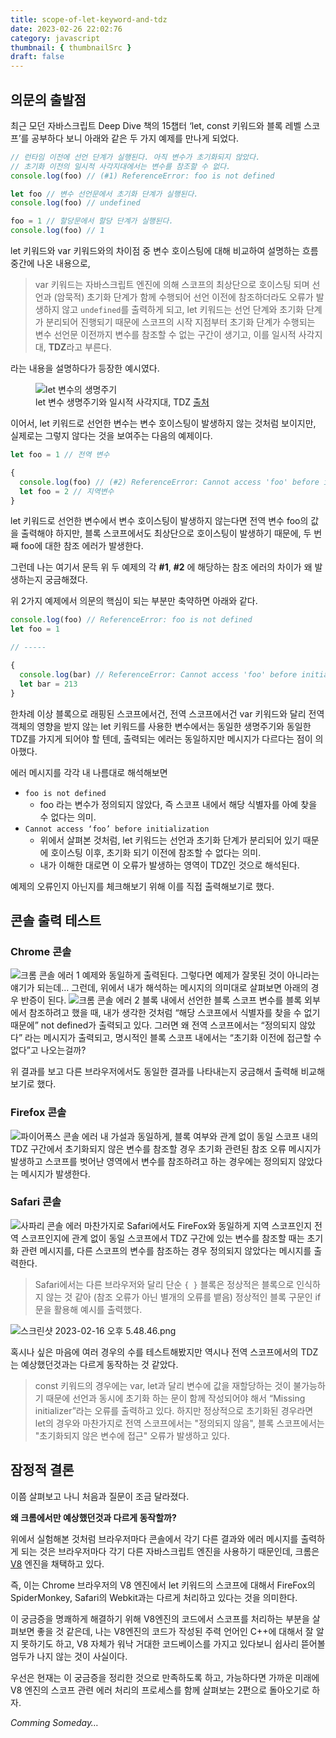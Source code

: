 ```yaml
---
title: scope-of-let-keyword-and-tdz
date: 2023-02-26 22:02:76
category: javascript
thumbnail: { thumbnailSrc }
draft: false
---
```


## 의문의 출발점

최근 모던 자바스크립트 Deep Dive 책의 15챕터 ‘let, const 키워드와 블록 레벨 스코프’를 공부하다 보니 아래와 같은 두 가지 예제를 만나게 되었다.

```js
// 런타임 이전에 선언 단계가 실행된다. 아직 변수가 초기화되지 않았다.
// 초기화 이전의 일시적 사각지대에서는 변수를 참조할 수 없다.
console.log(foo) // (#1) ReferenceError: foo is not defined

let foo // 변수 선언문에서 초기화 단계가 실행된다.
console.log(foo) // undefined

foo = 1 // 할당문에서 할당 단계가 실행된다.
console.log(foo) // 1
```

let 키워드와 var 키워드와의 차이점 중 변수 호이스팅에 대해 비교하여 설명하는 흐름 중간에 나온 내용으로,

> var 키워드는 자바스크립트 엔진에 의해 스코프의 최상단으로 호이스팅 되며 선언과 (암묵적) 초기화 단계가 함께 수행되어 선언 이전에 참조하더라도 오류가 발생하지 않고 `undefined`를 출력하게 되고,
> let 키워드는 선언 단계와 초기화 단계가 분리되어 진행되기 때문에 스코프의 시작 지점부터 초기화 단계가 수행되는 변수 선언문 이전까지 변수를 참조할 수 없는 구간이 생기고, 이를 일시적 사각지대, **TDZ**라고 부른다.

라는 내용을 설명하다가 등장한 예시였다.

<figure>
    <img src="./images/let-variable-lifecycle.png" alt="let 변수의 생명주기">
    <figcaption>
        let 변수 생명주기와 일시적 사각지대, TDZ <a href="https://noogoonaa.tistory.com/78">출처</a>
    </figcaption>
</figure>

이어서, let 키워드로 선언한 변수는 변수 호이스팅이 발생하지 않는 것처럼 보이지만, 실제로는 그렇지 않다는 것을 보여주는 다음의 예제이다.

```js
let foo = 1 // 전역 변수

{
  console.log(foo) // (#2) ReferenceError: Cannot access 'foo' before initialization.
  let foo = 2 // 지역변수
}
```

let 키워드로 선언한 변수에서 변수 호이스팅이 발생하지 않는다면 전역 변수 foo의 값을 출력해야 하지만, 블록 스코프에서도 최상단으로 호이스팅이 발생하기 때문에, 두 번째 foo에 대한 참조 에러가 발생한다.

그런데 나는 여기서 문득 위 두 예제의 각 **#1**, **#2** 에 해당하는 참조 에러의 차이가 왜 발생하는지 궁금해졌다.

위 2가지 예제에서 의문의 핵심이 되는 부분만 축약하면 아래와 같다.

```js
console.log(foo) // ReferenceError: foo is not defined
let foo = 1

// -----

{
  console.log(bar) // ReferenceError: Cannot access 'foo' before initialization.
  let bar = 213
}
```

한차례 이상 블록으로 래핑된 스코프에서건, 전역 스코프에서건 var 키워드와 달리 전역 객체의 영향을 받지 않는 let 키워드를 사용한 변수에서는 동일한 생명주기와 동일한 TDZ를 가지게 되어야 할 텐데, 출력되는 에러는 동일하지만 메시지가 다르다는 점이 의아했다.

에러 메시지를 각각 내 나름대로 해석해보면

- `foo is not defined`
  - foo 라는 변수가 정의되지 않았다, 즉 스코프 내에서 해당 식별자를 아예 찾을 수 없다는 의미.
- `Cannot access ‘foo’ before initialization`
  - 위에서 살펴본 것처럼, let 키워드는 선언과 초기화 단계가 분리되어 있기 때문에 호이스팅 이후, 초기화 되기 이전에 참조할 수 없다는 의미.
  - 내가 이해한 대로면 이 오류가 발생하는 영역이 TDZ인 것으로 해석된다.

예제의 오류인지 아닌지를 체크해보기 위해 이를 직접 출력해보기로 했다.

## 콘솔 출력 테스트

### Chrome 콘솔

![크롬 콘솔 에러 1](./images/reference-error-chrome.png)
예제와 동일하게 출력된다. 그렇다면 예제가 잘못된 것이 아니라는 얘기가 되는데…
그런데, 위에서 내가 해석하는 메시지의 의미대로 살펴보면 아래의 경우 반증이 된다.
![크롬 콘솔 에러 2](./images//reference-error-chrome-2.png)
블록 내에서 선언한 블록 스코프 변수를 블록 외부에서 참조하려고 했을 때, 내가 생각한 것처럼 “해당 스코프에서 식별자를 찾을 수 없기 때문에” not defined가 출력되고 있다.
그러면 왜 전역 스코프에서는 “정의되지 않았다” 라는 메시지가 출력되고, 명시적인 블록 스코프 내에서는 “초기화 이전에 접근할 수 없다”고 나오는걸까?

위 결과를 보고 다른 브라우저에서도 동일한 결과를 나타내는지 궁금해서 출력해 비교해보기로 했다.

### Firefox 콘솔

![파이어폭스 콘솔 에러](./images/reference-error-firefox.png)
내 가설과 동일하게, 블록 여부와 관계 없이 동일 스코프 내의 TDZ 구간에서 초기화되지 않은 변수를 참조할 경우 초기화 관련된 참조 오류 메시지가 발생하고
스코프를 벗어난 영역에서 변수를 참조하려고 하는 경우에는 정의되지 않았다는 메시지가 발생한다.

### Safari 콘솔

![사파리 콘솔 에러](./images/reference-error-safari.png)
마찬가지로 Safari에서도 FireFox와 동일하게 지역 스코프인지 전역 스코프인지에 관계 없이 동일 스코프에서 TDZ 구간에 있는 변수를 참조할 때는 초기화 관련 메시지를, 다른 스코프의 변수를 참조하는 경우 정의되지 않았다는 메시지를 출력한다.

> Safari에서는 다른 브라우저와 달리 단순 `{ }` 블록은 정상적은 블록으로 인식하지 않는 것 같아 (참조 오류가 아닌 별개의 오류를 뱉음) 정상적인 블록 구문인 if문을 활용해 예시를 출력했다.

![스크린샷 2023-02-16 오후 5.48.46.png](./images/additional-console-test-chrome.png)

혹시나 싶은 마음에 여러 경우의 수를 테스트해봤지만 역시나 전역 스코프에서의 TDZ는 예상했던것과는 다르게 동작하는 것 같았다.

> const 키워드의 경우에는 var, let과 달리 변수에 값을 재할당하는 것이 불가능하기 때문에 선언과 동시에 초기화 하는 문이 함께 작성되어야 해서 “Missing initializer”라는 오류를 출력하고 있다.
> 하지만 정상적으로 초기화된 경우라면 let의 경우와 마찬가지로 전역 스코프에서는 "정의되지 않음", 블록 스코프에서는 "초기화되지 않은 변수에 접근" 오류가 발생하고 있다.

## 잠정적 결론

이쯤 살펴보고 나니 처음과 질문이 조금 달라졌다.

**왜 크롬에서만 예상했던것과 다르게 동작할까?**

위에서 실험해본 것처럼 브라우저마다 콘솔에서 각기 다른 결과와 에러 메시지를 출력하게 되는 것은 브라우저마다 각기 다른 자바스크립트 엔진을 사용하기 때문인데, 크롬은 [V8](https://github.com/v8/v8) 엔진을 채택하고 있다.

즉, 이는 Chrome 브라우저의 V8 엔진에서 let 키워드의 스코프에 대해서 FireFox의 SpiderMonkey, Safari의 Webkit과는 다르게 처리하고 있다는 것을 의미한다.

이 궁금증을 명쾌하게 해결하기 위해 V8엔진의 코드에서 스코프를 처리하는 부분을 살펴보면 좋을 것 같은데, 나는 V8엔진의 코드가 작성된 주력 언어인 C++에 대해서 잘 알지 못하기도 하고, V8 자체가 워낙 거대한 코드베이스를 가지고 있다보니 쉽사리 뜯어볼 엄두가 나지 않는 것이 사실이다.

우선은 현재는 이 궁금증을 정리한 것으로 만족하도록 하고, 가능하다면 가까운 미래에 V8 엔진의 스코프 관련 에러 처리의 프로세스를 함께 살펴보는 2편으로 돌아오기로 하자.

_Comming Someday…_
